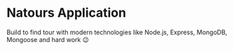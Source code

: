 # Natours Application

Build to find tour with modern technologies like Node.js, Express, MongoDB, Mongoose and hard work 😉